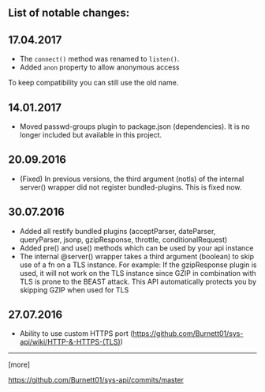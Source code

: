 List of notable changes:
---

## 17.04.2017

+ The ``connect()`` method was renamed to ``listen()``.
+ Added ``anon`` property to allow anonymous access

To keep compatibility you can still use the old name.

## 14.01.2017

+ Moved passwd-groups plugin to package.json (dependencies). It is no longer included but available in this project.


## 20.09.2016

+ (Fixed) In previous versions, the third argument (notls) of the internal server() wrapper did not register bundled-plugins. This is fixed now.

## 30.07.2016

+ Added all restify bundled plugins
(acceptParser, dateParser, queryParser,  jsonp, gzipResponse, throttle, conditionalRequest)
+ Added pre() and use() methods which can be used by your api instance
+ The internal @server() wrapper takes a third argument (boolean) to skip use of a fn on a TLS instance. For example: If the gzipResponse plugin is used, it will not work on the TLS instance since GZIP in combination with TLS is prone to the BEAST attack. This API automatically protects you by skipping GZIP when used for TLS

## 27.07.2016

+ Ability to use custom HTTPS port (https://github.com/Burnett01/sys-api/wiki/HTTP-&-HTTPS-(TLS))

---

[more]

https://github.com/Burnett01/sys-api/commits/master
